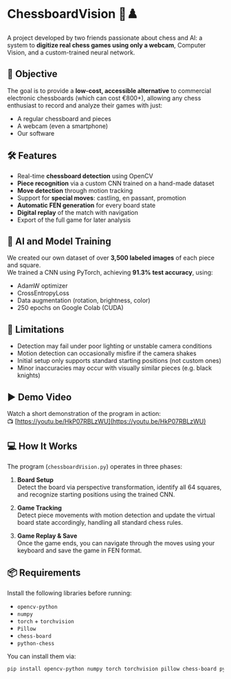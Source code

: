 # ChessboardVision 🧠♟️

A project developed by two friends passionate about chess and AI: a system to **digitize real chess games using only a webcam**, Computer Vision, and a custom-trained neural network.

## 🎯 Objective

The goal is to provide a **low-cost, accessible alternative** to commercial electronic chessboards (which can cost €800+), allowing any chess enthusiast to record and analyze their games with just:

- A regular chessboard and pieces
- A webcam (even a smartphone)
- Our software

## 🛠️ Features

- Real-time **chessboard detection** using OpenCV
- **Piece recognition** via a custom CNN trained on a hand-made dataset
- **Move detection** through motion tracking
- Support for **special moves**: castling, en passant, promotion
- **Automatic FEN generation** for every board state
- **Digital replay** of the match with navigation
- Export of the full game for later analysis

## 🧠 AI and Model Training

We created our own dataset of over **3,500 labeled images** of each piece and square.  
We trained a CNN using PyTorch, achieving **91.3% test accuracy**, using:
- AdamW optimizer
- CrossEntropyLoss
- Data augmentation (rotation, brightness, color)
- 250 epochs on Google Colab (CUDA)

## 🧪 Limitations

- Detection may fail under poor lighting or unstable camera conditions
- Motion detection can occasionally misfire if the camera shakes
- Initial setup only supports standard starting positions (not custom ones)
- Minor inaccuracies may occur with visually similar pieces (e.g. black knights)

## ▶️ Demo Video

Watch a short demonstration of the program in action:  
📺 [https://youtu.be/HkP07RBLzWU](https://youtu.be/HkP07RBLzWU)

## 💻 How It Works

The program (`chessboardVision.py`) operates in three phases:

1. **Board Setup**  
   Detect the board via perspective transformation, identify all 64 squares, and recognize starting positions using the trained CNN.

2. **Game Tracking**  
   Detect piece movements with motion detection and update the virtual board state accordingly, handling all standard chess rules.

3. **Game Replay & Save**  
   Once the game ends, you can navigate through the moves using your keyboard and save the game in FEN format.

## 📦 Requirements

Install the following libraries before running:

- `opencv-python`
- `numpy`
- `torch` + `torchvision`
- `Pillow`
- `chess-board`
- `python-chess`

You can install them via:

```bash
pip install opencv-python numpy torch torchvision pillow chess-board python-chess
